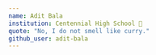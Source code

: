 ```yaml
---
name: Adit Bala
institution: Centennial High School 🚩
quote: "No, I do not smell like curry."
github_user: adit-bala
---
```

